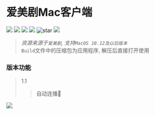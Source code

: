# 爱美剧Mac客户端

![](https://img.shields.io/badge/platform-MacOS^10.12-blue.svg)
![](https://img.shields.io/badge/verison-v1.1-green.svg)
![](https://img.shields.io/github/last-commit/iizvv/iMeiJu_Mac.svg?style=flat)
![](https://img.shields.io/github/watchers/iizvv/iMeiju_Mac.svg?style=social)
![star](https://img.shields.io/github/stars/iizvv/iMeiJu_Mac.svg?style=social)
![](https://img.shields.io/github/forks/iizvv/iMeiju_Mac.svg?style=social)

> *资源来源于`爱美剧`, 支持`MacOS 10.12及以后版本`*\
> `Build`文件中的压缩包为应用程序, 解压后直接打开使用

### 版本功能
> 1.1
>> 自动连播
>>

![](Resource/preview.gif)